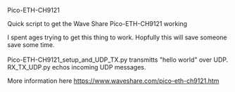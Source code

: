 Pico-ETH-CH9121

Quick script to get the Wave Share Pico-ETH-CH9121 working

I spent ages trying to get this thing to work. Hopfully this will save someone save some time.\
\
Pico-ETH-CH9121_setup_and_UDP_TX.py transmitts "hello world" over UDP.\
RX_TX_UDP.py echos incoming UDP messages.

More information here https://www.waveshare.com/pico-eth-ch9121.htm
